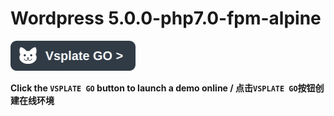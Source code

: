 # Wordpress 5.0.0-php7.0-fpm-alpine

<a href="https://www.vsplate.com/?docker-compose=https://github.com/vsplate/dcenvs/wordpress/5.0.0-php7.0-fpm-alpine"><img alt="VSPLATE GO" src="https://raw.githubusercontent.com/vsplate/images/master/vsgo_btn.png" width="200px"></a>

**Click the `VSPLATE GO` button to launch a demo online / 点击`VSPLATE GO`按钮创建在线环境**